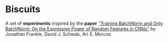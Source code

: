 # Biscuits

A set of **experiments** inspired by the **paper** ["Training BatchNorm and Only BatchNorm: On the Expressive Power of Random Features in CNNs"](https://arxiv.org/abs/2003.00152) by Jonathan Frankle, David J. Schwab, Ari S. Morcos
